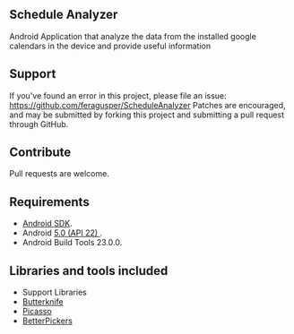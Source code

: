 Schedule Analyzer
-----------------
Android Application that analyze the data from the installed google calendars in the device and provide useful information 

Support
-----------------
If you've found an error in this project, please file an issue: https://github.com/feragusper/ScheduleAnalyzer
Patches are encouraged, and may be submitted by forking this project and submitting a pull request through GitHub.

Contribute
-----------------
Pull requests are welcome.

Requirements
-----------------
- [Android SDK](http://developer.android.com/sdk/index.html).
- Android [5.0 (API 22) ](http://developer.android.com/tools/revisions/platforms.html#5.0).
- Android Build Tools 23.0.0. 

Libraries and tools included
-----------------
- Support Libraries
- [Butterknife](https://github.com/JakeWharton/butterknife)
- [Picasso](http://square.github.io/picasso/)
- [BetterPickers](https://github.com/code-troopers/android-betterpickers)